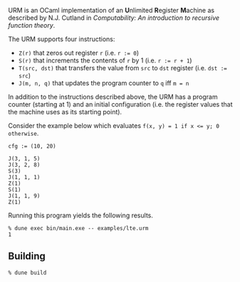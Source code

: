 URM is an OCaml implementation of an **U**nlimited **R**egister **M**achine as
described by N.J. Cutland in *Computability: An introduction to recursive
function theory*.

The URM supports four instructions:
- `Z(r)` that zeros out register `r` (i.e. `r := 0`)
- `S(r)` that increments the contents of `r` by 1 (i.e. `r := r + 1`)
- `T(src, dst)` that transfers the value from `src` to `dst` register (i.e.
  `dst := src`)
- `J(m, n, q)` that updates the program counter to `q` iff `m = n`

In addition to the instructions described above, the URM has a program counter
(starting at 1) and an initial configuration (i.e. the register values that
the machine uses as its starting point).

Consider the example below which evaluates `f(x, y) = 1 if x <= y; 0 otherwise`.
```
cfg := (10, 20)

J(3, 1, 5)
J(3, 2, 8)
S(3)
J(1, 1, 1)
Z(1)
S(1)
J(1, 1, 9)
Z(1)
```

Running this program yields the following results.
```
% dune exec bin/main.exe -- examples/lte.urm 
1
```

## Building

```
% dune build
```
